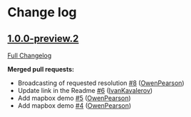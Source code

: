 # Change log

## [1.0.0-preview.2](https://github.com/ably/ably-asset-tracking-js/tree/v1.0.0-preview.2)

[Full Changelog](https://github.com/ably/ably-asset-tracking-js/compare/441c22f664a52d9f8a6237ee0069f42efb1bc158...v1.0.0-preview.2)

**Merged pull requests:**

- Broadcasting of requested resolution [\#8](https://github.com/ably/ably-asset-tracking-js/pull/8) ([OwenPearson](https://github.com/owenpearson))
- Update link in the Readme [\#6](https://github.com/ably/ably-asset-tracking-js/pull/6) ([IvanKavalerov](https://github.com/kavalerov))
- Add mapbox demo [\#5](https://github.com/ably/ably-asset-tracking-js/pull/5) ([OwenPearson](https://github.com/owenpearson))
- Add mapbox demo [\#4](https://github.com/ably/ably-asset-tracking-js/pull/4) ([OwenPearson](https://github.com/owenpearson))
